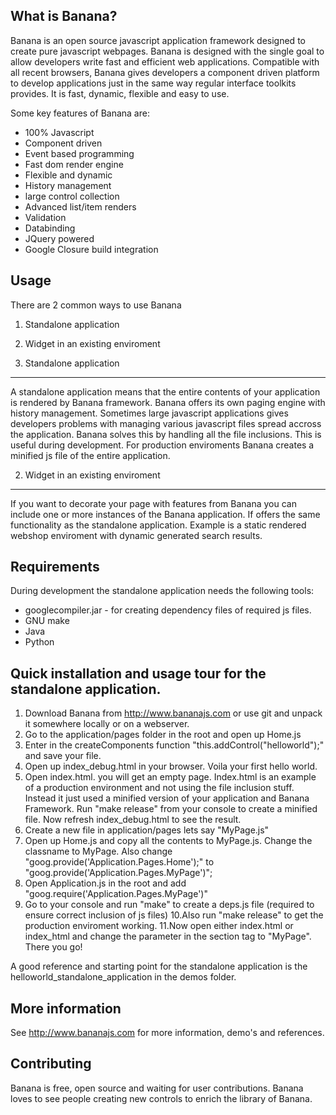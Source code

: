 What is Banana?
------------------

Banana is an open source javascript application framework designed to create pure javascript webpages.
Banana is designed with the single goal to allow developers write fast and efficient web applications.
Compatible with all recent browsers, Banana gives developers a component driven platform to develop applications just in the same way regular interface toolkits provides.
It is fast, dynamic, flexible and easy to use.

Some key features of Banana are:

* 100% Javascript
* Component driven
* Event based programming
* Fast dom render engine
* Flexible and dynamic
* History management
* large control collection
* Advanced list/item renders
* Validation
* Databinding
* JQuery powered
* Google Closure build integration

Usage
------------

There are 2 common ways to use Banana

1. Standalone application
2. Widget in an existing enviroment

1. Standalone application
------------

A standalone application means that the entire contents of your application is rendered by Banana framework.
Banana offers its own paging engine with history management. 
Sometimes large javascript applications gives developers problems with managing various javascript files spread accross the application. 
Banana solves this by handling all the file inclusions. This is useful during development. For production enviroments Banana creates a minified js file of the entire application.   

2. Widget in an existing enviroment
-------------

If you want to decorate your page with features from Banana you can include one or more instances of the Banana application.
If offers the same functionality as the standalone application. Example is a static rendered webshop enviroment
with dynamic generated search results.  

Requirements
------------

During development the standalone application needs the following tools:

* googlecompiler.jar - for creating dependency files of required js files. 
* GNU make
* Java 
* Python 

Quick installation and usage tour for the standalone application.
------------

1. Download Banana from http://www.bananajs.com or use git and unpack it somewhere locally or on a webserver.  
2. Go to the application/pages folder in the root and open up Home.js
3. Enter in the createComponents function "this.addControl("helloworld");" and save your file.
4. Open up index_debug.html in your browser. Voila your first hello world.
5. Open index.html. you will get an empty page. Index.html is an example of a production environment and not using the file inclusion stuff. Instead it just used a minified version of your application and Banana Framework. 
   Run "make release" from your console to create a minified file. Now refresh index_debug.html to see the result.
6. Create a new file in application/pages lets say "MyPage.js" 
7. Open up Home.js and copy all the contents to MyPage.js. Change the classname to MyPage. Also change "goog.provide('Application.Pages.Home');" to "goog.provide('Application.Pages.MyPage')";  
8. Open Application.js in the root and add "goog.require('Application.Pages.MyPage')"
9. Go to your console and run "make" to create a deps.js file (required to ensure correct inclusion of js files)
10.Also run "make release" to get the production enviroment working.
11.Now open either index.html or index_html and change the parameter in the section tag to "MyPage". There you go!

A good reference and starting point for the standalone application is the helloworld_standalone_application in the demos folder.

More information
------------

See http://www.bananajs.com for more information, demo's and references.

Contributing
------------

Banana is free, open source and waiting for user contributions. Banana loves to see people creating new controls to enrich
the library of Banana.


